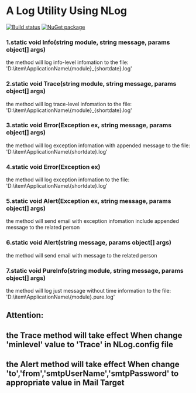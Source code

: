 # A Log Utility Using NLog
[![Build status](https://ci.appveyor.com/api/projects/status/h24237n59f7vjask?svg=true)](https://ci.appveyor.com/project/kinshines/nlogutility)   [![NuGet package](https://badge.fury.io/nu/NLogUtility.svg)](https://www.nuget.org/packages/NLogUtility)
### 1.static void Info(string module, string message, params object[] args)
the method will log info-level infomation to the file: 'D:\item\ApplicationName\\{module}_{shortdate}.log'
### 2.static void Trace(string module, string message, params object[] args)
the method will log trace-level infomation to the file: 'D:\item\ApplicationName\\{module}_{shortdate}.log'
### 3.static void Error(Exception ex, string message, params object[] args)
the method will log exception infomation with appended message to the file: 'D:\item\ApplicationName\\{shortdate}.log'
### 4.static void Error(Exception ex)
the method will log exception infomation to the file: 'D:\item\ApplicationName\\{shortdate}.log'
### 5.static void Alert(Exception ex, string message, params object[] args)
the method will send email with exception infomation include appended message to the related person
### 6.static void Alert(string message, params object[] args)
the method will send email with message to the related person
### 7.static void PureInfo(string module, string message, params object[] args)
the method will log just message without time information to the file: 'D:\item\ApplicationName\\{module}.pure.log'
## Attention: 
## the Trace method will take effect When change 'minlevel' value to 'Trace' in NLog.config file
## the Alert method will take effect When change 'to','from','smtpUserName','smtpPassword' to appropriate value in Mail Target
